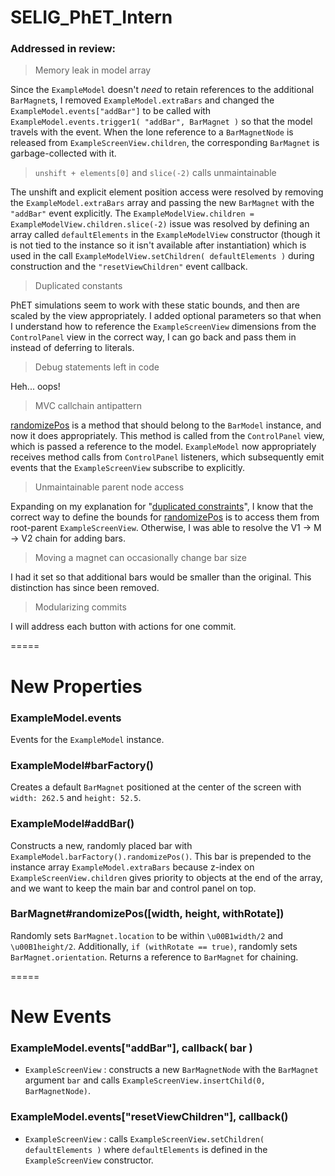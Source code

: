 SELIG_PhET_Intern
=====
### Addressed in review:
> Memory leak in model array

Since the `ExampleModel` doesn't *need* to retain references to the additional `BarMagnet`s, I removed `ExampleModel.extraBars` and changed the `ExampleModel.events["addBar"]` to be called with `ExampleModel.events.trigger1( "addBar", BarMagnet )` so that the model travels with the event. When the lone reference to a `BarMagnetNode` is released from `ExampleScreenView.children`, the corresponding `BarMagnet` is garbage-collected with it.

> `unshift + elements[0]` and `slice(-2)` calls unmaintainable

The unshift and explicit element position access were resolved by removing the `ExampleModel.extraBars` array and passing the new `BarMagnet` with the `"addBar"` event explicitly. The `ExampleModelView.children = ExampleModelView.children.slice(-2)` issue was resolved by defining an array called `defaultElements` in the `ExampleModelView` constructor (though it is not tied to the instance so it isn't available after instantiation) which is used in the call `ExampleModelView.setChildren( defaultElements )` during construction and the `"resetViewChildren"` event callback.

> <a name="comment-dupeConst"></a> Duplicated constants

PhET simulations seem to work with these static bounds, and then are scaled by the view appropriately. I added optional parameters so that when I understand how to reference the `ExampleScreenView` dimensions from the `ControlPanel` view in the correct way, I can go back and pass them in instead of deferring to literals.

> Debug statements left in code

Heh... oops!

> MVC callchain antipattern

[randomizePos](#BarMagnet-randomizePos) is a method that should belong to the `BarModel` instance, and now it does appropriately. This method is called from the `ControlPanel` view, which is passed a reference to the model. `ExampleModel` now appropriately receives method calls from `ControlPanel` listeners, which subsequently emit events that the `ExampleScreenView` subscribe to explicitly. 

> Unmaintainable parent node access

Expanding on my explanation for "[duplicated constraints](#comment-dupeConst)", I know that the correct way to define the bounds for [randomizePos](#BarMagnet-randomizePos) is to access them from root-parent `ExampleScreenView`. Otherwise, I was able to resolve the V1 -> M -> V2 chain for adding bars.

> Moving a magnet can occasionally change bar size

I had it set so that additional bars would be smaller than the original. This distinction has since been removed.

> Modularizing commits

I will address each button with actions for one commit.

=====
# New Properties
### <a name="ExampleModel-events"></a> ExampleModel.events
Events for the `ExampleModel` instance.

### <a name="ExampleModel-barFactory"></a> ExampleModel#barFactory()
Creates a default `BarMagnet` positioned at the center of the screen with `width: 262.5` and `height: 52.5`.

### <a name="ExampleModel-addBar"></a> ExampleModel#addBar()
Constructs a new, randomly placed bar with `ExampleModel.barFactory().randomizePos()`. This bar is prepended to the instance array `ExampleModel.extraBars` because z-index on `ExampleScreenView.children` gives priority to objects at the end of the array, and we want to keep the main bar and control panel on top.

### <a name="BarMagnet-randomizePos"></a> BarMagnet#randomizePos([width, height, withRotate])
Randomly sets `BarMagnet.location` to be within `\u00B1width/2` and `\u00B1height/2`. Additionally, `if (withRotate == true)`, randomly sets `BarMagnet.orientation`. Returns a reference to `BarMagnet` for chaining.

=====
# New Events
### ExampleModel.events["addBar"], callback( bar )
- `ExampleScreenView` : constructs a new `BarMagnetNode` with the `BarMagnet` argument `bar` and calls `ExampleScreenView.insertChild(0, BarMagnetNode)`.

### ExampleModel.events["resetViewChildren"], callback()
- `ExampleScreenView` : calls `ExampleScreenView.setChildren( defaultElements )` where `defaultElements` is defined in the `ExampleScreenView` constructor.
